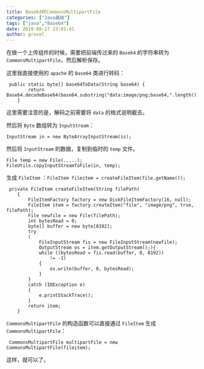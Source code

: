 ```yaml
---
title: Base64转CommonsMultipartFile 
categories: ["Java基础"]
tags: ["java","Base64"]
date: 2018-08-27 23:01:41 
author: gravel
---
```


在做一个上传组件的时候，需要把前端传过来的 `Base64` 的字符串转为 `CommonsMultipartFile`，然后解析保存。

<!--more-->

这里我直接使用的 `apache` 的 `Base64` 类进行转码：

```
 public static byte[] base64ToData(String base64) {
        return Base64.decodeBase64(base64.substring("data:image/png;base64,".length()));
    }
```
这里需要注意的是，解码之前需要将 `data` 的格式说明截去。

然后将 `Byte` 数组转为 `InputStream`：
```
InputStream in = new ByteArrayInputStream(is);
```
然后将 `InputStream` 的数据，复制到临时的 `temp` 文件。

```
File temp = new File(.....);
FileUtils.copyInputStreamToFile(in, temp);
```
生成 `FileItem` ：```FileItem fileitem = createFileItem(file.getName());```

```
 private FileItem createFileItem(String filePath)  
    {  
        FileItemFactory factory = new DiskFileItemFactory(16, null);  
        FileItem item = factory.createItem("file", "image/png", true, filePath);  
        File newfile = new File(filePath);  
        int bytesRead = 0;  
        byte[] buffer = new byte[8192];  
        try  
        (  
            FileInputStream fis = new FileInputStream(newfile);  
            OutputStream os = item.getOutputStream();){
            while ((bytesRead = fis.read(buffer, 0, 8192))  
                != -1)  
            {  
                os.write(buffer, 0, bytesRead);  
            }  
        }  
        catch (IOException e)  
        {  
            e.printStackTrace();  
        }  
        return item;  
    }
```
`CommonsMultipartFile` 的构造函数可以直接通过 `FileItem` 生成 `CommonsMultipartFile`：


```
 CommonsMultipartFile multipartFile = new CommonsMultipartFile(fileitem);
```

这样，就可以了。